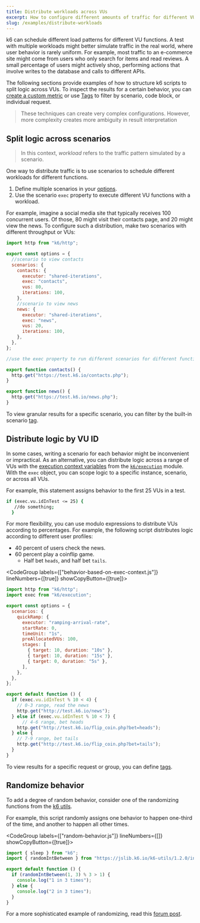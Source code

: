 ```yaml
---
title: Distribute workloads across VUs
excerpt: How to configure different amounts of traffic for different VU behaviors
slug: /examples/distribute-workloads
---
```


k6 can schedule different load patterns for different VU functions.
A test with multiple workloads might better simulate traffic in the real world, where user behavior is rarely uniform.
For example, most traffic to an e-commerce site might come from users who only search for items and read reviews. A small percentage of users might actively shop, performing actions that involve writes to the database and calls to different APIs.

The following sections provide examples of how to structure k6 scripts to split logic across VUs.
To inspect the results for a certain behavior, you can [create a custom metric](/using-k6/metrics/create-custom-metrics) or use [Tags](/using-k6/tags-and-groups) to filter by scenario, code block, or individual request.

<Blockquote mod="note" title="Aim for simplicity">

These techniques can create very complex configurations.
However, more complexity creates more ambiguity in result interpretation

</Blockquote>

## Split logic across scenarios

<Blockquote mod="note" title="">

In this context, _workload_ refers to the traffic pattern simulated by a scenario.

</Blockquote>

One way to distribute traffic is to use scenarios to schedule different workloads for different functions.
1. Define multiple scenarios in your [options](/using-k6/options).
1. Use the scenario `exec` property to execute different VU functions with a workload.

For example, imagine a social media site that typically receives 100 concurrent users.
Of those, 80 might visit their contacts page, and 20 might view the news.
To configure such a distribution, make two scenarios with different throughput or VUs:


```javascript
import http from "k6/http";

export const options = {
  //scenario to view contacts
  scenarios: {
    contacts: {
      executor: "shared-iterations",
      exec: "contacts",
      vus: 80,
      iterations: 100,
    },
    //scenario to view news
    news: {
      executor: "shared-iterations",
      exec: "news",
      vus: 20,
      iterations: 100,
    },
  },
};

//use the exec property to run different scenarios for different functions

export function contacts() {
  http.get("https://test.k6.io/contacts.php");
}

export function news() {
  http.get("https://test.k6.io/news.php");
}
```

To view granular results for a specific scenario, you can filter by the built-in scenario [tag](/using-k6/tags-and-groups).

## Distribute logic by VU ID

In some cases, writing a scenario for each behavior might be inconvenient or impractical.
As an alternative, you can distribute logic across a range of VUs with the [execution context variables](/using-k6/execution-context-variables) from the [`k6/execution`](https://k6.io/docs/javascript-api/k6-execution/) module.
With the `exec` object, you can scope logic to a specific instance, scenario, or across all VUs.

For example, this statement assigns behavior to the first 25 VUs in a test.

```bash
if (exec.vu.idInTest <= 25) {
   //do something;
  }
```


For more flexibility, you can use modulo expressions to distribute VUs according to percentages.
For example, the following script distributes logic according to different user profiles:
- 40 percent of users check the news.
- 60 percent play a coinflip game.
   - Half bet `heads`, and half bet `tails`.

<CodeGroup labels={["behavior-based-on-exec-context.js"]} lineNumbers={[true]} showCopyButton={[true]}>

```javascript
import http from "k6/http";
import exec from "k6/execution";

export const options = {
  scenarios: {
    quickRamp: {
      executor: "ramping-arrival-rate",
      startRate: 0,
      timeUnit: "1s",
      preAllocatedVUs: 100,
      stages: [
        { target: 10, duration: "10s" },
        { target: 10, duration: "15s" },
        { target: 0, duration: "5s" },
      ],
    },
  },
};

export default function () {
  if (exec.vu.idInTest % 10 < 4) {
    // 0-3 range, read the news
    http.get("http://test.k6.io/news");
  } else if (exec.vu.idInTest % 10 < 7) {
      // 4-6 range, bet heads
    http.get("http://test.k6.io/flip_coin.php?bet=heads");
  } else {
    // 7-9 range, bet tails
    http.get("http://test.k6.io/flip_coin.php?bet=tails");
  }
}
```

To view results for a specific request or group, you can define [tags](/using-k6/tags-and-groups).

</CodeGroup>

## Randomize behavior

To add a degree of random behavior, consider one of the randomizing functions from the [k6 utils](https://k6.io/docs/javascript-api/jslib/utils/).

For example, this script randomly assigns one behavior to happen one-third of the time, and another to happen all other times.

<CodeGroup labels={["random-behavior.js"]} lineNumbers={[]} showCopyButton={[true]}>

```javascript
import { sleep } from "k6";
import { randomIntBetween } from "https://jslib.k6.io/k6-utils/1.2.0/index.js";

export default function () {
  if (randomIntBetween(1, 3) % 3 > 1) {
    console.log("1 in 3 times");
  } else {
    console.log("2 in 3 times");
  }
}

```

</CodeGroup>

For a more sophisticated example of randomizing, read this [forum post](https://community.grafana.com/t/how-to-distribute-vus-across-different-scenarios-with-k6/49/17).

